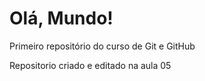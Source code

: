 # Olá, Mundo!
 Primeiro repositório do curso de Git e GitHub

 Repositorio criado e editado na aula 05
